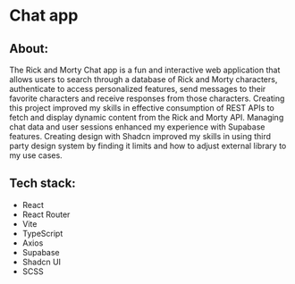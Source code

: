 # Chat app

## About:
The Rick and Morty Chat app is a fun and interactive web application that allows users to search through a database of Rick and Morty characters, authenticate to access personalized features, send messages to their favorite characters and receive responses from those characters. Creating this project improved my skills in effective consumption of REST APIs to fetch and display dynamic content from the Rick and Morty API. Managing chat data and user sessions enhanced my experience with Supabase features. Creating design with Shadcn improved my skills in using third party design system by finding it limits and how to adjust external library to my use cases.

## Tech stack:
- React
- React Router
- Vite
- TypeScript
- Axios
- Supabase
- Shadcn UI
- SCSS
